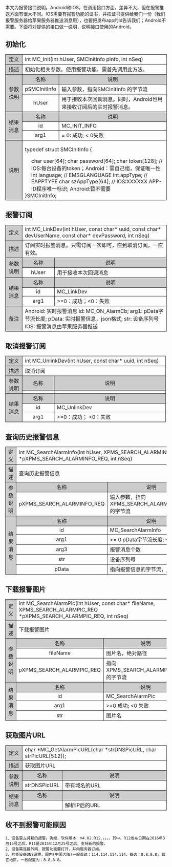 本文为报警接口说明。Android和IOS，在调用接口方面，差异不大，但在报警推送方面有很大不同。IOS需要有报警功能的证书，并把证书提供给我们一份（我们报警服务器给苹果服务器推送消息用），也要把发布app的id告诉我们；Android不需要。下面将对提供的接口做一说明，说明接口使用的Android。

## 初始化

<style>
	table{
		border-collapse:collapse;
		width:100%;
	}
	table tr td{
		border:1px solid #000;
	}
</style>
<table >
<tr><td style="background-color:#ccc;text-align:center;width:35px;">定义</td><td colspan="2">int MC_Init(int hUser, SMCInitInfo pInfo,  int nSeq)
</td></tr>
<tr><td style="background-color:#ccc;text-align:center">描述</td><td colspan="2">初始化相关参数。使用报警功能，需首先调用此方法。</td></tr>
<tr><td rowspan="3" style="background-color:#ccc;text-align:center">参数说明</td><td style="background-color:#ccc;text-align:center;width:20%;">名称</td><td style="background-color:#ccc;text-align:center">说明
</td></tr>
<tr><td style="text-align:center">pSMCInitInfo</td>
<td>输入参数，指向SMCInitInfo 的字节流</td></tr>
<tr><td style="text-align:center">hUser</td>
<td>用于接收本次回调消息。同时，Android也用来接收订阅后的实时报警消息。
</td></tr>
<tr><td rowspan="3" style="background-color:#ccc;text-align:center">结果消息
</td><td style="background-color:#ccc;text-align:center;width:20%;">名称</td><td style="background-color:#ccc;text-align:center;">说明
</td></tr>
<tr><td style="text-align:center">id</td>
<td>MC_INIT_INFO </td></tr>
<tr><td style="text-align:center">arg1
</td><td>= 0: 成功; < 0失败</td></tr>
<tr><td style="background-color:#ccc;text-align:center;">说明</td>
<td colspan="2">

typedef struct SMCInitInfo
{
<div style="margin-left:20px;">
    char user[64];
    char password[64];
    char token[128];       // IOS:每台设备的token；Android：需自己组，保证唯一性
    int language;         //   EMSGLANGUAGE
    int appType;          //   EAPPTYPE
    char szAppType[64];   // IOS:XXXXXX APP-ID程序唯一标识; Android:暂不需要
</div>
}SMCInitInfo;
</td></tr>
</table>


## 报警订阅

<table >
<tr><td style="background-color:#ccc;text-align:center;width:35px;">定义</td><td colspan="2">int MC_LinkDev(int hUser, const char* uuid, const char* devUserName, const char* devPassword, int nSeq)</td></tr>
<tr><td style="background-color:#ccc;text-align:center">描述</td><td colspan="2">订阅实时报警消息。只需订阅一次即可，直到取消订阅，一直有效。</td></tr>
<tr><td rowspan="2" style="background-color:#ccc;text-align:center">参数说明</td><td style="background-color:#ccc;text-align:center;width:20%;">名称</td><td style="background-color:#ccc;text-align:center">说明
</td></tr>
<tr><td style="text-align:center">hUser</td>
<td>用于接收本次回调消息</td></tr>
<tr><td rowspan="3" style="background-color:#ccc;text-align:center">结果消息
</td><td style="background-color:#ccc;text-align:center;width:20%;">名称</td><td style="background-color:#ccc;text-align:center;">说明
</td></tr>
<tr><td style="text-align:center">id</td>
<td>MC_LinkDev</td></tr>
<tr><td style="text-align:center">arg1
</td><td>>=0：成功；<0：失败</td></tr>
<tr><td style="background-color:#ccc;text-align:center">备注
</td><td colspan="2">Android: 实时报警消息 id: MC_ON_AlarmCb;  arg1: pData字节流长度;  pData: 实时报警信息，json格式;  str: 设备序列号
IOS: 报警消息由苹果服务器推送
</td></tr>
</table>


## 取消报警订阅

<table >
<tr><td style="background-color:#ccc;text-align:center;width:35px;">定义</td><td colspan="2">int MC_UnlinkDev(int hUser, const char* uuid, int   nSeq)</td></tr>
<tr><td style="background-color:#ccc;text-align:center">描述</td><td colspan="2">取消订阅</td></tr>
<tr><td rowspan="2" style="background-color:#ccc;text-align:center">参数说明</td><td style="background-color:#ccc;text-align:center;width:20%;">名称</td><td style="background-color:#ccc;text-align:center">说明
</td></tr>
<tr><td style="text-align:center"></td><td></td></tr>
<tr><td rowspan="3" style="background-color:#ccc;text-align:center">结果消息
</td><td style="background-color:#ccc;text-align:center;width:20%;">名称</td><td style="background-color:#ccc;text-align:center;">说明
</td></tr>
<tr><td style="text-align:center">id</td>
<td>MC_UnlinkDev</td></tr>
<tr><td style="text-align:center">arg1
</td><td>>=0：成功； <0：失败</td></tr>
</table>


## 查询历史报警信息

<table >
<tr><td style="background-color:#ccc;text-align:center;width:35px;">定义</td><td colspan="2">int MC_SearchAlarmInfo(int hUser,  XPMS_SEARCH_ALARMINFO_REQ *pXPMS_SEARCH_ALARMINFO_REQ,  int nSeq)
</td></tr>
<tr><td style="background-color:#ccc;text-align:center">描述</td><td colspan="2">查询历史报警信息</td></tr>
<tr><td rowspan="2" style="background-color:#ccc;text-align:center">参数说明</td><td style="background-color:#ccc;text-align:center;width:20%;">名称</td><td style="background-color:#ccc;text-align:center">说明
</td></tr>
<tr><td>pXPMS_SEARCH_ALARMINFO_REQ</td>
<td>输入参数，指向XPMS_SEARCH_ALARMINFO_REQ的字节流</td></tr>
<tr><td rowspan="6" style="background-color:#ccc;text-align:center">结果消息
</td><td style="background-color:#ccc;text-align:center;width:20%;">名称</td><td style="background-color:#ccc;text-align:center;">说明
</td></tr>
<tr><td style="text-align:center">id</td>
<td>MC_SearchAlarmInfo</td></tr>
<tr><td style="text-align:center">arg1
</td><td>>= 0  pData字节流长度; <0失败</td></tr>
<tr><td style="text-align:center">arg3
</td><td>报警消息个数</td></tr>
<tr><td style="text-align:center">str
</td><td>设备序列号</td></tr>
<tr><td style="text-align:center">pData
</td><td>指向报警信息的字节流，json格式</td></tr>
</table>


## 下载报警图片

<table >
<tr><td style="background-color:#ccc;text-align:center;width:35px;">定义</td><td colspan="2">int MC_SearchAlarmPic(int hUser,  const char* fileName, XPMS_SEARCH_ALARMPIC_REQ *pXPMS_SEARCH_ALARMPIC_REQ,  int nSeq)
</td></tr>
<tr><td style="background-color:#ccc;text-align:center">描述</td><td colspan="2">下载报警图片</td></tr>
<tr><td rowspan="3" style="background-color:#ccc;text-align:center">参数说明</td><td style="background-color:#ccc;text-align:center;width:20%;">名称</td><td style="background-color:#ccc;text-align:center">说明
</td></tr>
<tr><td style="text-align:center">fileName</td><td>图片名，绝对路径</td></tr>
<tr><td>pXPMS_SEARCH_ALARMPIC_REQ</td>
<td>指向XPMS_SEARCH_ALARMPIC_REQ的字节流</td></tr>
<tr><td rowspan="4" style="background-color:#ccc;text-align:center">结果消息
</td><td style="background-color:#ccc;text-align:center;width:20%;">名称</td><td style="background-color:#ccc;text-align:center;">说明
</td></tr>
<tr><td style="text-align:center">id</td>
<td>MC_SearchAlarmPic</td></tr>
<tr><td style="text-align:center">arg1
</td><td>>=0 成功; <0 失败</td></tr>
<tr><td style="text-align:center">str</td>
<td>图片名</td></tr>
</table>


## 获取图片URL

<table >
<tr><td style="background-color:#ccc;text-align:center;width:35px;">定义</td><td colspan="2">char *MC_GetAlarmPicURL(char   *strDNSPicURL, char strPicURL[512]);</td></tr>
<tr><td style="background-color:#ccc;text-align:center">描述</td><td colspan="2">获取图片URL</td></tr>
<tr><td rowspan="2" style="background-color:#ccc;text-align:center">参数说明</td><td style="background-color:#ccc;text-align:center;width:20%;">名称</td><td style="background-color:#ccc;text-align:center">说明
</td></tr>
<tr><td style="text-align:center">strDNSPicURL</td>
<td>带有域名的URL</td></tr>
<tr><td rowspan="2" style="background-color:#ccc;text-align:center">结果消息
</td><td style="background-color:#ccc;text-align:center;width:20%;">名称</td><td style="background-color:#ccc;text-align:center;">说明
</td></tr>
<tr><td style="text-align:center"> </td>
<td>解析IP后的URL</td></tr>
</table>


## 收不到报警可能原因

```
1、设备要支持新的报警。例如，软件版本：V4.02.R12.。。。，其中，R12发布日期在2016年3月15号之后，R11是2015年12月25号之后，支持新的报警。
2、设备需连接外网，报警功能要打开，并向服务器订阅。
3、检查设备DNS设置，国内(中国大陆)一般首选：114.114.114.114，备选：8.8.8.8; 其它地区，一般配置为：8.8.8.8。
```

